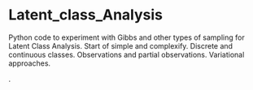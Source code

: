 # Latent_class_Analysis

Python code to experiment with Gibbs and other types of sampling for Latent Class Analysis. 
Start of simple and complexify. Discrete and continuous classes. Observations and partial 
observations. Variational approaches. 

.
